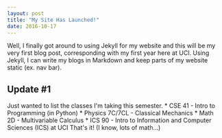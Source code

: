 ```yaml
---
layout: post
title: "My Site Has Launched!"
date: 2016-10-17
---
```


Well, I finally got around to using Jekyll for my website and this will be my very first blog post, corresponding with my first year here at UCI. Using Jekyll, I can write my blogs in Markdown and keep parts of my website static (ex. nav bar).

## Update #1
Just wanted to list the classes I'm taking this semester.
	* CSE 41 - Intro to Programming (in Python)
	* Physics 7C/7CL - Classical Mechanics
	* Math 2D - Multivariable Calculus
	* ICS 90 - Intro to Information and Computer Sciences (ICS) at UCI
That's it! (I know, lots of math...)
